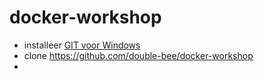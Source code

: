 # docker-workshop
- installeer [GIT voor Windows](https://git-scm.com/download/win)
- clone https://github.com/double-bee/docker-workshop
- 